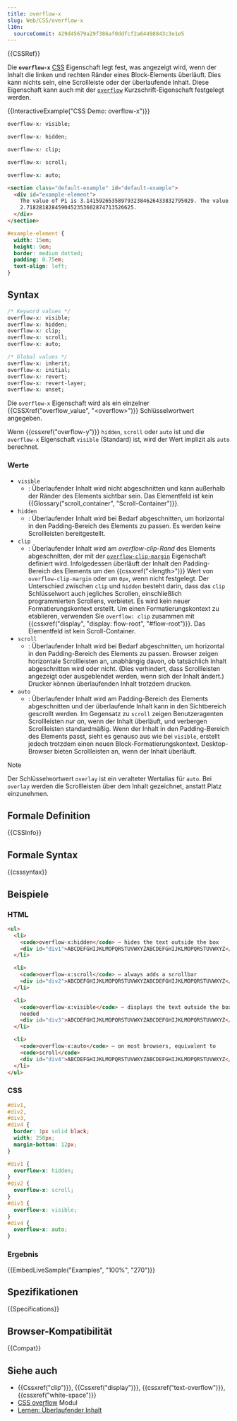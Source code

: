 ```yaml
---
title: overflow-x
slug: Web/CSS/overflow-x
l10n:
  sourceCommit: 429d45679a29f386af0ddfcf2a64498843c3e1e5
---
```


{{CSSRef}}

Die **`overflow-x`** [CSS](/de/docs/Web/CSS) Eigenschaft legt fest, was angezeigt wird, wenn der Inhalt die linken und rechten Ränder eines Block-Elements überläuft. Dies kann nichts sein, eine Scrollleiste oder der überlaufende Inhalt. Diese Eigenschaft kann auch mit der [`overflow`](/de/docs/Web/CSS/overflow) Kurzschrift-Eigenschaft festgelegt werden.

{{InteractiveExample("CSS Demo: overflow-x")}}

```css interactive-example-choice
overflow-x: visible;
```

```css interactive-example-choice
overflow-x: hidden;
```

```css interactive-example-choice
overflow-x: clip;
```

```css interactive-example-choice
overflow-x: scroll;
```

```css interactive-example-choice
overflow-x: auto;
```

```html interactive-example
<section class="default-example" id="default-example">
  <div id="example-element">
    The value of Pi is 3.1415926535897932384626433832795029. The value of e is
    2.7182818284590452353602874713526625.
  </div>
</section>
```

```css interactive-example
#example-element {
  width: 15em;
  height: 9em;
  border: medium dotted;
  padding: 0.75em;
  text-align: left;
}
```

## Syntax

```css
/* Keyword values */
overflow-x: visible;
overflow-x: hidden;
overflow-x: clip;
overflow-x: scroll;
overflow-x: auto;

/* Global values */
overflow-x: inherit;
overflow-x: initial;
overflow-x: revert;
overflow-x: revert-layer;
overflow-x: unset;
```

Die `overflow-x` Eigenschaft wird als ein einzelner {{CSSXref("overflow_value", "&lt;overflow&gt;")}} Schlüsselwortwert angegeben.

Wenn {{cssxref("overflow-y")}} `hidden`, `scroll` oder `auto` ist und die `overflow-x` Eigenschaft `visible` (Standard) ist, wird der Wert implizit als `auto` berechnet.

### Werte

- `visible`
  - : Überlaufender Inhalt wird nicht abgeschnitten und kann außerhalb der Ränder des Elements sichtbar sein. Das Elementfeld ist kein {{Glossary("scroll_container", "Scroll-Container")}}.
- `hidden`
  - : Überlaufender Inhalt wird bei Bedarf abgeschnitten, um horizontal in den Padding-Bereich des Elements zu passen. Es werden keine Scrollleisten bereitgestellt.
- `clip`
  - : Überlaufender Inhalt wird am _overflow-clip-Rand_ des Elements abgeschnitten, der mit der [`overflow-clip-margin`](/de/docs/Web/CSS/overflow-clip-margin) Eigenschaft definiert wird. Infolgedessen überläuft der Inhalt den Padding-Bereich des Elements um den {{cssxref("&lt;length&gt;")}} Wert von `overflow-clip-margin` oder um `0px`, wenn nicht festgelegt. Der Unterschied zwischen `clip` und `hidden` besteht darin, dass das `clip` Schlüsselwort auch jegliches Scrollen, einschließlich programmierten Scrollens, verbietet. Es wird kein neuer Formatierungskontext erstellt. Um einen Formatierungskontext zu etablieren, verwenden Sie `overflow: clip` zusammen mit {{cssxref("display", "display: flow-root", "#flow-root")}}. Das Elementfeld ist kein Scroll-Container.
- `scroll`
  - : Überlaufender Inhalt wird bei Bedarf abgeschnitten, um horizontal in den Padding-Bereich des Elements zu passen. Browser zeigen horizontale Scrollleisten an, unabhängig davon, ob tatsächlich Inhalt abgeschnitten wird oder nicht. (Dies verhindert, dass Scrollleisten angezeigt oder ausgeblendet werden, wenn sich der Inhalt ändert.) Drucker können überlaufenden Inhalt trotzdem drucken.
- `auto`
  - : Überlaufender Inhalt wird am Padding-Bereich des Elements abgeschnitten und der überlaufende Inhalt kann in den Sichtbereich gescrollt werden. Im Gegensatz zu `scroll` zeigen Benutzeragenten Scrollleisten _nur an_, wenn der Inhalt überläuft, und verbergen Scrollleisten standardmäßig. Wenn der Inhalt in den Padding-Bereich des Elements passt, sieht es genauso aus wie bei `visible`, erstellt jedoch trotzdem einen neuen Block-Formatierungskontext. Desktop-Browser bieten Scrollleisten an, wenn der Inhalt überläuft.

> [!NOTE]
> Der Schlüsselwortwert `overlay` ist ein veralteter Wertalias für `auto`. Bei `overlay` werden die Scrollleisten über dem Inhalt gezeichnet, anstatt Platz einzunehmen.

## Formale Definition

{{CSSInfo}}

## Formale Syntax

{{csssyntax}}

## Beispiele

### HTML

```html
<ul>
  <li>
    <code>overflow-x:hidden</code> — hides the text outside the box
    <div id="div1">ABCDEFGHIJKLMOPQRSTUVWXYZABCDEFGHIJKLMOPQRSTUVWXYZ</div>
  </li>

  <li>
    <code>overflow-x:scroll</code> — always adds a scrollbar
    <div id="div2">ABCDEFGHIJKLMOPQRSTUVWXYZABCDEFGHIJKLMOPQRSTUVWXYZ</div>
  </li>

  <li>
    <code>overflow-x:visible</code> — displays the text outside the box if
    needed
    <div id="div3">ABCDEFGHIJKLMOPQRSTUVWXYZABCDEFGHIJKLMOPQRSTUVWXYZ</div>
  </li>

  <li>
    <code>overflow-x:auto</code> — on most browsers, equivalent to
    <code>scroll</code>
    <div id="div4">ABCDEFGHIJKLMOPQRSTUVWXYZABCDEFGHIJKLMOPQRSTUVWXYZ</div>
  </li>
</ul>
```

### CSS

```css
#div1,
#div2,
#div3,
#div4 {
  border: 1px solid black;
  width: 250px;
  margin-bottom: 12px;
}

#div1 {
  overflow-x: hidden;
}
#div2 {
  overflow-x: scroll;
}
#div3 {
  overflow-x: visible;
}
#div4 {
  overflow-x: auto;
}
```

### Ergebnis

{{EmbedLiveSample("Examples", "100%", "270")}}

## Spezifikationen

{{Specifications}}

## Browser-Kompatibilität

{{Compat}}

## Siehe auch

- {{Cssxref("clip")}}, {{Cssxref("display")}}, {{cssxref("text-overflow")}}, {{cssxref("white-space")}}
- [CSS overflow](/de/docs/Web/CSS/CSS_overflow) Modul
- [Lernen: Überlaufender Inhalt](/de/docs/Learn_web_development/Core/Styling_basics/Overflow)
